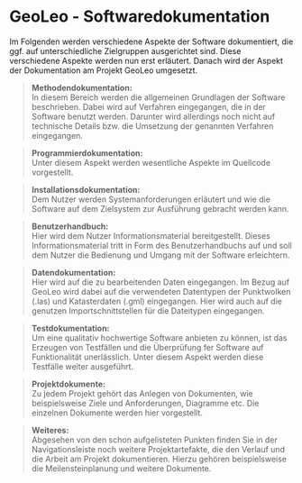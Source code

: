 # GeoLeo - Softwaredokumentation

Im Folgenden werden verschiedene Aspekte der Software dokumentiert, die ggf. auf unterschiedliche Zielgruppen ausgerichtet sind. Diese verschiedene Aspekte werden nun erst erläutert. Danach wird der Aspekt der Dokumentation am Projekt GeoLeo umgesetzt.

>**Methodendokumentation:**  
In diesem Bereich werden die allgemeinen Grundlagen der Software beschrieben. Dabei wird auf Verfahren eingegangen, die in der Software benutzt werden. Darunter wird allerdings noch nicht auf technische Details bzw. die Umsetzung der genannten Verfahren eingegangen.

>**Programmierdokumentation:**  
Unter diesem Aspekt werden wesentliche Aspekte im Quellcode vorgestellt.

>**Installationsdokumentation:**  
Dem Nutzer werden Systemanforderungen erläutert und wie die Software auf dem Zielsystem zur Ausführung gebracht werden kann.

>**Benutzerhandbuch:**  
Hier wird dem Nutzer Informationsmaterial bereitgestellt. Dieses Informationsmaterial tritt in Form des Benutzerhandbuchs auf und soll dem Nutzer die Bedienung und Umgang mit der Software erleichtern.

>**Datendokumentation:**  
Hier wird auf die zu bearbeitenden Daten eingegangen. Im Bezug auf GeoLeo wird dabei auf die verwendeten Datentypen der Punktwolken (.las) und Katasterdaten (.gml) eingegangen. Hier wird auch auf die genutzen Importschnittstellen für die Dateitypen eingegangen.

>**Testdokumentation:**  
Um eine qualitativ hochwertige Software anbieten zu können, ist das Erzeugen von Testfällen und die Überprüfung fer Software auf Funktionalität unerlässlich. Unter diesem Aspekt werden diese Testfälle weiter ausgeführt.

>**Projektdokumente:**  
Zu jedem Projekt gehört das Anlegen von Dokumenten, wie beispielsweise Ziele und Anforderungen, Diagramme etc. Die einzelnen Dokumente werden hier vorgestellt.

>**Weiteres:**  
Abgesehen von den schon aufgelisteten Punkten finden Sie in der Navigationsleiste noch weitere Projektartefakte, die den Verlauf und die Arbeit am Projekt dokumentieren. Hierzu gehören beispielsweise die Meilensteinplanung und weitere Dokumente.